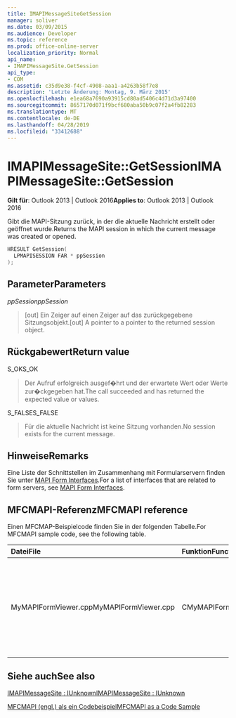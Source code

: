 ```yaml
---
title: IMAPIMessageSiteGetSession
manager: soliver
ms.date: 03/09/2015
ms.audience: Developer
ms.topic: reference
ms.prod: office-online-server
localization_priority: Normal
api_name:
- IMAPIMessageSite.GetSession
api_type:
- COM
ms.assetid: c35d9e38-f4cf-4908-aaa1-a4263b58f7e8
description: 'Letzte Änderung: Montag, 9. März 2015'
ms.openlocfilehash: e1ea68a7690a93915cd80ad5406c4d71d3a97400
ms.sourcegitcommit: 8657170d071f9bcf680aba50b9c07f2a4fb82283
ms.translationtype: MT
ms.contentlocale: de-DE
ms.lasthandoff: 04/28/2019
ms.locfileid: "33412688"
---
```

# <a name="imapimessagesitegetsession"></a><span data-ttu-id="0427b-103">IMAPIMessageSite::GetSession</span><span class="sxs-lookup"><span data-stu-id="0427b-103">IMAPIMessageSite::GetSession</span></span>

  
  
<span data-ttu-id="0427b-104">**Gilt für**: Outlook 2013 | Outlook 2016</span><span class="sxs-lookup"><span data-stu-id="0427b-104">**Applies to**: Outlook 2013 | Outlook 2016</span></span> 
  
<span data-ttu-id="0427b-105">Gibt die MAPI-Sitzung zurück, in der die aktuelle Nachricht erstellt oder geöffnet wurde.</span><span class="sxs-lookup"><span data-stu-id="0427b-105">Returns the MAPI session in which the current message was created or opened.</span></span>
  
```cpp
HRESULT GetSession(
  LPMAPISESSION FAR * ppSession
);
```

## <a name="parameters"></a><span data-ttu-id="0427b-106">Parameter</span><span class="sxs-lookup"><span data-stu-id="0427b-106">Parameters</span></span>

 <span data-ttu-id="0427b-107">_ppSession_</span><span class="sxs-lookup"><span data-stu-id="0427b-107">_ppSession_</span></span>
  
> <span data-ttu-id="0427b-108">[out] Ein Zeiger auf einen Zeiger auf das zurückgegebene Sitzungsobjekt.</span><span class="sxs-lookup"><span data-stu-id="0427b-108">[out] A pointer to a pointer to the returned session object.</span></span>
    
## <a name="return-value"></a><span data-ttu-id="0427b-109">Rückgabewert</span><span class="sxs-lookup"><span data-stu-id="0427b-109">Return value</span></span>

<span data-ttu-id="0427b-110">S_OK</span><span class="sxs-lookup"><span data-stu-id="0427b-110">S_OK</span></span> 
  
> <span data-ttu-id="0427b-111">Der Aufruf erfolgreich ausgef�hrt und der erwartete Wert oder Werte zur�ckgegeben hat.</span><span class="sxs-lookup"><span data-stu-id="0427b-111">The call succeeded and has returned the expected value or values.</span></span>
    
<span data-ttu-id="0427b-112">S_FALSE</span><span class="sxs-lookup"><span data-stu-id="0427b-112">S_FALSE</span></span> 
  
> <span data-ttu-id="0427b-113">Für die aktuelle Nachricht ist keine Sitzung vorhanden.</span><span class="sxs-lookup"><span data-stu-id="0427b-113">No session exists for the current message.</span></span>
    
## <a name="remarks"></a><span data-ttu-id="0427b-114">Hinweise</span><span class="sxs-lookup"><span data-stu-id="0427b-114">Remarks</span></span>

<span data-ttu-id="0427b-115">Eine Liste der Schnittstellen im Zusammenhang mit Formularservern finden Sie unter [MAPI Form Interfaces](mapi-form-interfaces.md).</span><span class="sxs-lookup"><span data-stu-id="0427b-115">For a list of interfaces that are related to form servers, see [MAPI Form Interfaces](mapi-form-interfaces.md).</span></span>
  
## <a name="mfcmapi-reference"></a><span data-ttu-id="0427b-116">MFCMAPI-Referenz</span><span class="sxs-lookup"><span data-stu-id="0427b-116">MFCMAPI reference</span></span>

<span data-ttu-id="0427b-117">Einen MFCMAP-Beispielcode finden Sie in der folgenden Tabelle.</span><span class="sxs-lookup"><span data-stu-id="0427b-117">For MFCMAPI sample code, see the following table.</span></span>
  
|<span data-ttu-id="0427b-118">**Datei**</span><span class="sxs-lookup"><span data-stu-id="0427b-118">**File**</span></span>|<span data-ttu-id="0427b-119">**Funktion**</span><span class="sxs-lookup"><span data-stu-id="0427b-119">**Function**</span></span>|<span data-ttu-id="0427b-120">**Comment**</span><span class="sxs-lookup"><span data-stu-id="0427b-120">**Comment**</span></span>|
|:-----|:-----|:-----|
|<span data-ttu-id="0427b-121">MyMAPIFormViewer.cpp</span><span class="sxs-lookup"><span data-stu-id="0427b-121">MyMAPIFormViewer.cpp</span></span>  <br/> |<span data-ttu-id="0427b-122">CMyMAPIFormViewer::GetSession</span><span class="sxs-lookup"><span data-stu-id="0427b-122">CMyMAPIFormViewer::GetSession</span></span>  <br/> |<span data-ttu-id="0427b-123">MFCMAPI verwendet die **IMAPIMessageSite::GetSession-Methode,** um den aktuell zwischengespeicherten Sitzungszeiger zurückzukehren, sofern er verfügbar ist.</span><span class="sxs-lookup"><span data-stu-id="0427b-123">MFCMAPI uses the **IMAPIMessageSite::GetSession** method to return the currently cached session pointer, if it is available.</span></span>  <br/> |
   
## <a name="see-also"></a><span data-ttu-id="0427b-124">Siehe auch</span><span class="sxs-lookup"><span data-stu-id="0427b-124">See also</span></span>



[<span data-ttu-id="0427b-125">IMAPIMessageSite : IUnknown</span><span class="sxs-lookup"><span data-stu-id="0427b-125">IMAPIMessageSite : IUnknown</span></span>](imapimessagesiteiunknown.md)


[<span data-ttu-id="0427b-126">MFCMAPI (engl.) als ein Codebeispiel</span><span class="sxs-lookup"><span data-stu-id="0427b-126">MFCMAPI as a Code Sample</span></span>](mfcmapi-as-a-code-sample.md)

